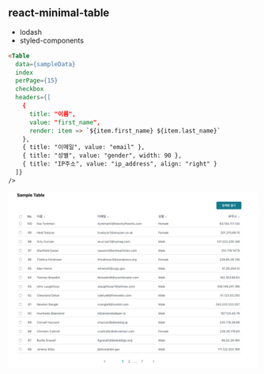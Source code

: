 ## react-minimal-table
- lodash
- styled-components

```html
<Table
  data={sampleData}
  index
  perPage={15}
  checkbox
  headers={[
    {
      title: "이름",
      value: "first_name",
      render: item => `${item.first_name} ${item.last_name}`
    },
    { title: "이메일", value: "email" },
    { title: "성별", value: "gender", width: 90 },
    { title: "IP주소", value: "ip_address", align: "right" }
  ]}
/>
```

<img src='./screenshot.png' alt=''/>
